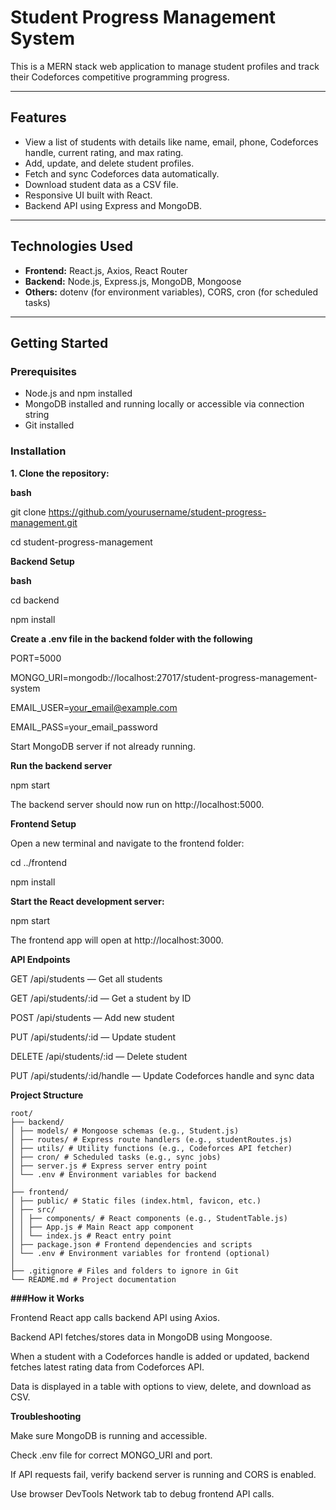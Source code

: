 # Student Progress Management System

This is a MERN stack web application to manage student profiles and track their Codeforces competitive programming progress.

---

## Features

- View a list of students with details like name, email, phone, Codeforces handle, current rating, and max rating.
- Add, update, and delete student profiles.
- Fetch and sync Codeforces data automatically.
- Download student data as a CSV file.
- Responsive UI built with React.
- Backend API using Express and MongoDB.

---

## Technologies Used

- **Frontend:** React.js, Axios, React Router
- **Backend:** Node.js, Express.js, MongoDB, Mongoose
- **Others:** dotenv (for environment variables), CORS, cron (for scheduled tasks)

---

## Getting Started

### Prerequisites

- Node.js and npm installed
- MongoDB installed and running locally or accessible via connection string
- Git installed

### Installation

**1. Clone the repository:**

**bash**



git clone https://github.com/yourusername/student-progress-management.git

cd student-progress-management

**Backend Setup**

**bash**

cd backend

npm install

**Create a .env file in the backend folder with the following**

PORT=5000

MONGO_URI=mongodb://localhost:27017/student-progress-management-system

EMAIL_USER=your_email@example.com

EMAIL_PASS=your_email_password

Start MongoDB server if not already running.



**Run the backend server**

npm start

The backend server should now run on http://localhost:5000.

**Frontend Setup**

Open a new terminal and navigate to the frontend folder:

cd ../frontend

npm install

**Start the React development server:**

npm start

The frontend app will open at http://localhost:3000.

**API Endpoints**


GET /api/students — Get all students

GET /api/students/:id — Get a student by ID

POST /api/students — Add new student

PUT /api/students/:id — Update student

DELETE /api/students/:id — Delete student

PUT /api/students/:id/handle — Update Codeforces handle and sync data

**Project Structure**

```
root/
├── backend/
│ ├── models/ # Mongoose schemas (e.g., Student.js)
│ ├── routes/ # Express route handlers (e.g., studentRoutes.js)
│ ├── utils/ # Utility functions (e.g., Codeforces API fetcher)
│ ├── cron/ # Scheduled tasks (e.g., sync jobs)
│ ├── server.js # Express server entry point
│ └── .env # Environment variables for backend
│
├── frontend/
│ ├── public/ # Static files (index.html, favicon, etc.)
│ ├── src/
│ │ ├── components/ # React components (e.g., StudentTable.js)
│ │ ├── App.js # Main React app component
│ │ └── index.js # React entry point
│ ├── package.json # Frontend dependencies and scripts
│ └── .env # Environment variables for frontend (optional)
│
├── .gitignore # Files and folders to ignore in Git
└── README.md # Project documentation
```

**###How it Works**

Frontend React app calls backend API using Axios.

Backend API fetches/stores data in MongoDB using Mongoose.

When a student with a Codeforces handle is added or updated, backend fetches latest rating data from Codeforces API.

Data is displayed in a table with options to view, delete, and download as CSV.

**Troubleshooting**

Make sure MongoDB is running and accessible.

Check .env file for correct MONGO_URI and port.

If API requests fail, verify backend server is running and CORS is enabled.

Use browser DevTools Network tab to debug frontend API calls.
